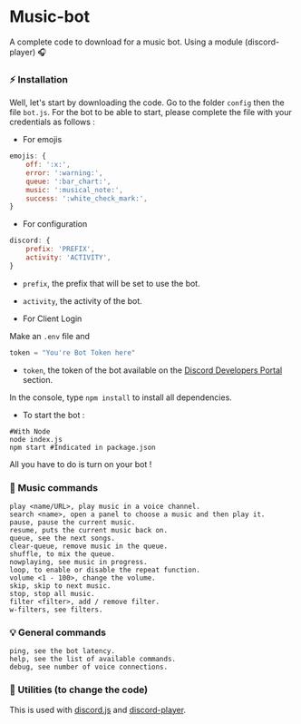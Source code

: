 # Music-bot
A complete code to download for a music bot. Using a module (discord-player) 🎧


### ⚡ Installation

Well, let's start by downloading the code.
Go to the folder `config` then the file `bot.js`.
For the bot to be able to start, please complete the file with your credentials as follows :

- For emojis

```js
emojis: {
    off: ':x:',
    error: ':warning:',
    queue: ':bar_chart:',
    music: ':musical_note:',
    success: ':white_check_mark:',
}
```

- For configuration

```js
discord: {
    prefix: 'PREFIX',
    activity: 'ACTIVITY',
}
```


- `prefix`, the prefix that will be set to use the bot.
- `activity`, the activity of the bot.

- For Client Login

Make an `.env` file and
```js
token = "You're Bot Token here"
```
- `token`, the token of the bot available on the [Discord Developers Portal](https://discordapp.com/developers/applications) section.

In the console, type `npm install` to install all dependencies.

- To start the bot :

```
#With Node
node index.js
npm start #Indicated in package.json
```

All you have to do is turn on your bot !

### 🎵 Music commands

```
play <name/URL>, play music in a voice channel.
search <name>, open a panel to choose a music and then play it.
pause, pause the current music.
resume, puts the current music back on.
queue, see the next songs.
clear-queue, remove music in the queue.
shuffle, to mix the queue.
nowplaying, see music in progress.
loop, to enable or disable the repeat function.
volume <1 - 100>, change the volume.
skip, skip to next music.
stop, stop all music.
filter <filter>, add / remove filter.
w-filters, see filters.
```

### 💡 General commands

```
ping, see the bot latency.
help, see the list of available commands.
debug, see number of voice connections.
```

### 🏓 Utilities (to change the code)


This is used with [discord.js](https://www.npmjs.com/package/discord.js) and [discord-player](https://www.npmjs.com/package/discord-player).
